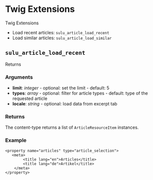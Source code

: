 # Twig Extensions

Twig Extensions

* Load recent articles: `sulu_article_load_recent`
* Load similar articles: `sulu_article_load_similar` 

## `sulu_article_load_recent`

Returns 

### Arguments

- **limit**: *integer* - optional: set the limit - default: 5
- **types**: *array* - optional: filter for article types - default: type of the requested article
- **locale**: *string* - optional: load data from excerpt tab

### Returns

The content-type returns a list of `ArticleResourceItem` instances.

### Example

```twig
<property name="articles" type="article_selection">
   <meta>
        <title lang="en">Articles</title>
        <title lang="de">Artikel</title>
    </meta>
</property>
```
